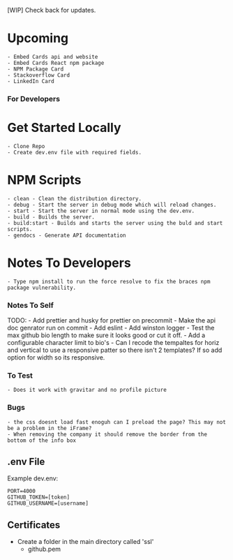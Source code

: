 [WIP] Check back for updates.

# Upcoming
    - Embed Cards api and website
    - Embed Cards React npm package
    - NPM Package Card
    - Stackoverflow Card
    - LinkedIn Card
    

### For Developers
# Get Started Locally
    - Clone Repo
    - Create dev.env file with required fields.

# NPM Scripts
    - clean - Clean the distribution directory.
    - debug - Start the server in debug mode which will reload changes.
    - start - Start the server in normal mode using the dev.env.
    - build - Builds the server.
    - build:start - Builds and starts the server using the buld and start scripts.
    - gendocs - Generate API documentation

# Notes To Developers
    - Type npm install to run the force resolve to fix the braces npm package vulnerability.

### Notes To Self
TODO:
    - Add prettier and husky for prettier on precommit
    - Make the api doc genrator run on commit
    - Add eslint
    - Add winston logger
    - Test the max github bio length to make sure it looks good or cut it off.
    - Add a configurable character limit to bio's
    - Can I recode the tempaltes for horiz and vertical to use a responsive patter so there isn't 2 templates? If so add option for width so its responsive.

### To Test
    - Does it work with gravitar and no profile picture

### Bugs
    - the css doesnt load fast enoguh can I preload the page? This may not be a problem in the iFrame?
    - When removing the company it should remove the border from the bottom of the info box

## .env File
Example dev.env:
```
PORT=4000
GITHUB_TOKEN=[token]
GITHUB_USERNAME=[username]
```

## Certificates
- Create a folder in the main directory called 'ssl'
    - github.pem